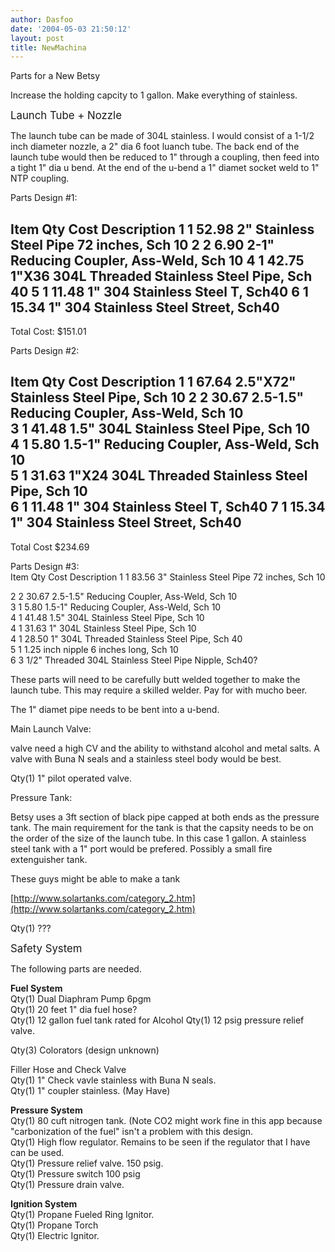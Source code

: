 ```yaml
---
author: Dasfoo
date: '2004-05-03 21:50:12'
layout: post
title: NewMachina
---
```


Parts for a New Betsy

Increase the holding capcity to 1 gallon.  Make everything of stainless.

<big>Launch Tube + Nozzle</big><br>

The launch tube can be made of 304L stainless.  I would consist of a 1-1/2 inch diameter nozzle, a 2" dia 6 foot luanch tube.  The back end of the launch tube would then be reduced to 1" through a coupling, then feed into a tight 1" dia u bend.  At the end of the u-bend a 1" diamet socket weld to 1" NTP coupling.

Parts Design #1:<br>

Item  Qty  Cost   Description
  1    1   52.98  2" Stainless Steel Pipe 72 inches, Sch 10
  2    2    6.90  2-1"     Reducing Coupler, Ass-Weld, Sch 10
  4    1   42.75  1"X36    304L Threaded Stainless Steel Pipe, Sch 40
  5    1   11.48  1"       304 Stainless Steel T, Sch40
  6    1   15.34  1"       304 Stainless Steel Street, Sch40
-----------------------------------------------------------------
Total Cost: $151.01

Parts Design #2:<br>

Item  Qty  Cost   Description
  1    1   67.64  2.5"X72" Stainless Steel Pipe, Sch 10
  2    2   30.67  2.5-1.5" Reducing Coupler, Ass-Weld, Sch 10<br>
  3    1   41.48  1.5"     304L Stainless Steel Pipe, Sch 10<br>
  4    1   5.80   1.5-1"   Reducing Coupler, Ass-Weld, Sch 10<br>
  5    1   31.63  1"X24    304L Threaded Stainless Steel Pipe, Sch 10<br>
  6    1   11.48  1"       304 Stainless Steel T, Sch40
  7    1   15.34  1"       304 Stainless Steel Street, Sch40
-----------------------------------------------------------------
Total Cost $234.69

Parts Design #3:<br>
Item  Qty  Cost   Description
  1    1   83.56  3" Stainless Steel Pipe 72 inches, Sch 10


  2    2   30.67  2.5-1.5" Reducing Coupler, Ass-Weld, Sch 10<br>
  3    1   5.80   1.5-1"   Reducing Coupler, Ass-Weld, Sch 10<br>
  4    1   41.48  1.5"     304L Stainless Steel Pipe, Sch 10<br>
  4    1   31.63  1"       304L Stainless Steel Pipe, Sch 10<br>
  4    1   28.50  1"       304L Threaded Stainless Steel Pipe, Sch 40<br>
  5    1          1.25 inch nipple 6 inches long, Sch 10<br>
  6    3          1/2" Threaded 304L Stainless Steel Pipe Nipple, Sch40?

These parts will need to be carefully butt welded together to make the launch tube.  This may require a skilled welder.  Pay for with mucho beer.  

The 1" diamet pipe needs to be bent into a u-bend.

Main Launch Valve:<br>

valve need a high CV and the ability to withstand alcohol and metal salts.  A valve with Buna N seals and a stainless steel body would be best.

Qty(1)   1" pilot operated valve.<br>

Pressure Tank:<br>

Betsy uses a 3ft section of black pipe capped at both ends as the pressure tank.  The main requirement for the tank is that the capsity needs to be on the order of the size of the launch tube.  In this case 1 gallon.  A stainless steel tank with a 1" port would be prefered.  Possibly a small fire extenguisher tank.

These guys might be able to make a tank

[http://www.solartanks.com/category_2.htm](http://www.solartanks.com/category_2.htm)

Qty(1)   ???

<big>Safety System</big>

The following parts are needed.

<b>Fuel System</b><br>
Qty(1)   Dual Diaphram Pump 6pgm<br>
Qty(1)   20 feet 1" dia fuel hose?<br>
Qty(1)   12 gallon fuel tank rated for Alcohol
Qty(1)   12 psig pressure relief valve.

Qty(3)   Colorators (design unknown)

Filler Hose and Check Valve<br>
Qty(1)   1" Check vavle stainless with Buna N seals.<br>
Qty(1)   1" coupler stainless.  (May Have)<br>

<b>Pressure System</b><br>
Qty(1)   80 cuft nitrogen tank.  (Note CO2 might work fine in this app because "carbonization of the fuel" isn't a problem with this design.<br>
Qty(1)   High flow regulator.  Remains to be seen if the regulator that I have can be used.<br>
Qty(1)   Pressure relief valve.  150 psig.<br>
Qty(1)   Pressure switch 100 psig<br>
Qty(1)   Pressure drain valve.<br>

<b>Ignition System</b><br>
Qty(1)   Propane Fueled Ring Ignitor.<br>
Qty(1)   Propane Torch<br>
Qty(1)   Electric Ignitor.<br>
